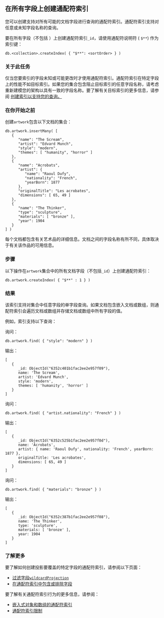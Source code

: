 ## 在所有字段上创建通配符索引

您可以创建支持对所有可能的文档字段进行查询的通配符索引。通配符索引支持对任意或未知字段名称的查询。

要在所有字段（不包括 ）上创建通配符索引`_id`，请使用通配符说明符 ( `$**`) 作为索引键：

```
db.<collection>.createIndex( { "$**": <sortOrder> } )
```

### 关于此任务

仅当您要索引的字段未知或可能更改时才使用通配符索引。通配符索引在特定字段上的性能不如目标索引。如果您的集合包含阻止目标索引的任意字段名称，请考虑重新建模您的架构以具有一致的字段名称。要了解有关目标索引的更多信息，请参阅 [创建索引以支持您的查询。](https://www.mongodb.com/docs/v7.0/tutorial/create-indexes-to-support-queries/#std-label-create-indexes-to-support-queries)

### 在你开始之前

创建`artwork`包含以下文档的集合：

```
db.artwork.insertMany( [
   {
      "name": "The Scream",
      "artist": "Edvard Munch",
      "style": "modern",
      "themes": [ "humanity", "horror" ]
   },
   {
      "name": "Acrobats",
      "artist": {
         "name": "Raoul Dufy",
         "nationality": "French",
         "yearBorn": 1877
      },
      "originalTitle": "Les acrobates",
      "dimensions": [ 65, 49 ]
   },
   {
      "name": "The Thinker",
      "type": "sculpture",
      "materials": [ "bronze" ],
      "year": 1904
   }
] )
```

每个文档都包含有关艺术品的详细信息。文档之间的字段名称有所不同，具体取决于有关该作品的可用信息。

### 步骤

以下操作在`artwork`集合中的所有文档字段（不包括`_id`）上创建通配符索引：

```
db.artwork.createIndex( { "$**" : 1 } )
```

### 结果

该索引支持对集合中任意字段的单字段查询。如果文档包含嵌入文档或数组，则通配符索引会遍历文档或数组并存储文档或数组中所有字段的值。

例如，索引支持以下查询：

询问：

```
db.artwork.find( { "style": "modern" } )
```

输出：

```
[
   {
      _id: ObjectId("6352c401b1fac2ee2e957f09"),
      name: 'The Scream',
      artist: 'Edvard Munch',
      style: 'modern',
      themes: [ 'humanity', 'horror' ]
   }
]
```

询问：

```
db.artwork.find( { "artist.nationality": "French" } )
```

输出：

```
[
   {
      _id: ObjectId("6352c525b1fac2ee2e957f0d"),
      name: 'Acrobats',
      artist: { name: 'Raoul Dufy', nationality: 'French', yearBorn: 1877 },
      originalTitle: 'Les acrobates',
      dimensions: [ 65, 49 ]
   }
]
```

询问：

```
db.artwork.find( { "materials": "bronze" } )
```

输出：

```
[
   {
      _id: ObjectId("6352c387b1fac2ee2e957f08"),
      name: 'The Thinker',
      type: 'sculpture',
      materials: [ 'bronze' ],
      year: 1904
   }
]
```

### 了解更多

要了解如何创建投影要覆盖的特定字段的通配符索引，请参阅以下页面：

- [过滤字段`wildcardProjection`](https://www.mongodb.com/docs/v7.0/core/indexes/index-types/index-wildcard/index-wildcard-compound/#std-label-wc-compound-index-wcProject)
- [在通配符索引中包含或排除字段](https://www.mongodb.com/docs/v7.0/core/indexes/index-types/index-wildcard/create-wildcard-index-multiple-fields/#std-label-create-wildcard-index-multiple-fields)

要了解有关通配符索引行为的更多信息，请参阅：

- [嵌入式对象和数组的通配符索引](https://www.mongodb.com/docs/v7.0/core/indexes/index-types/index-wildcard/reference/embedded-object-behavior/#std-label-wildcard-index-embedded-object-behavior)
- [通配符索引限制](https://www.mongodb.com/docs/v7.0/core/indexes/index-types/index-wildcard/reference/restrictions/#std-label-wildcard-index-restrictions)

